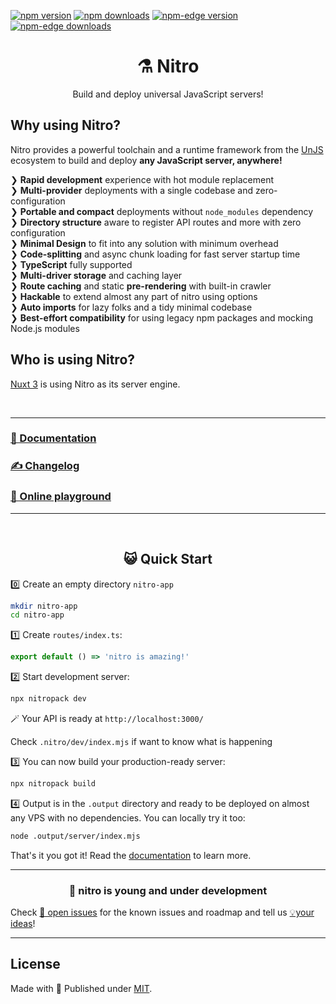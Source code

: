 
[![npm version][npm-version-src]][npm-version-href]
[![npm downloads][npm-downloads-src]][npm-downloads-href]
[![npm-edge version][npm-edge-version-src]][npm-edge-version-href]
[![npm-edge downloads][npm-edge-downloads-src]][npm-edge-downloads-href]
<!-- [![GitHub Actions][github-actions-src]][github-actions-href] [![Codecov][codecov-src]][codecov-href] -->

<h1 align="center">⚗️ Nitro</h1>
<p align="center">Build and deploy universal JavaScript servers!</p>

## Why using Nitro?

Nitro provides a powerful toolchain and a runtime framework from the [UnJS](https://github.com/unjs) ecosystem to build and deploy **any JavaScript server, anywhere!**

 ❯ **Rapid development** experience with hot module replacement <br>
 ❯ **Multi-provider** deployments with a single codebase and zero-configuration<br>
 ❯ **Portable and compact** deployments without `node_modules` dependency <br>
 ❯ **Directory structure** aware to register API routes and more with zero configuration <br>
 ❯ **Minimal Design** to fit into any solution with minimum overhead <br>
 ❯ **Code-splitting** and async chunk loading for fast server startup time <br>
 ❯ **TypeScript** fully supported <br>
 ❯ **Multi-driver storage** and caching layer <br>
 ❯ **Route caching** and static **pre-rendering** with built-in crawler <br>
 ❯ **Hackable** to extend almost any part of nitro using options <br>
 ❯ **Auto imports** for lazy folks and a tidy minimal codebase <br>
 ❯ **Best-effort compatibility** for using legacy npm packages and mocking Node.js modules <br>

## Who is using Nitro?

[Nuxt 3](https://v3.nuxtjs.org/guide/concepts/server-engine) is using Nitro as its server engine.

<br>
<hr>
<h3><a href="https://nitro.unjs.io">📖 Documentation</a></h3>
<h3><a href="https://github.com/unjs/nitro/blob/main/CHANGELOG.md">✍️ Changelog</a></h3>
<h3><a href="https://stackblitz.com/github/unjs/nitro/tree/main/examples/hello-world">🏀 Online playground</a></h3>
<hr>
<br>

<h2 align="center">😺 Quick Start</h2>

0️⃣ Create an empty directory `nitro-app`

```bash
mkdir nitro-app
cd nitro-app
```

1️⃣ Create `routes/index.ts`:

```ts [routes/index.ts]
export default () => 'nitro is amazing!'
```

2️⃣ Start development server:

```bash
npx nitropack dev
```

🪄 Your API is ready at `http://localhost:3000/`

Check `.nitro/dev/index.mjs` if want to know what is happening

3️⃣ You can now build your production-ready server:

```bash
npx nitropack build
````

4️⃣ Output is in the `.output` directory and ready to be deployed on almost any VPS with no dependencies. You can locally try it too:

```bash
node .output/server/index.mjs
```

That's it you got it! Read the [documentation](https://nitro.unjs.io) to learn more.



<hr>
<h3 align="center">🌱 nitro is young and under development</h3>

Check [🐛 open issues](https://github.com/unjs/nitro/issues)  for the known issues and roadmap and tell us [💡your ideas](https://github.com/unjs/nitro/discussions/new)!
<hr>


## License

Made with 💛 Published under [MIT](./LICENSE).

<!-- Badges -->
[npm-version-src]: https://flat.badgen.net/npm/v/nitropack?style=flat-square&label=stable
[npm-version-href]: https://npmjs.com/package/nitropack

[npm-downloads-src]: https://flat.badgen.net/npm/dm/nitropack?style=flat-square&label=stable
[npm-downloads-href]: https://npmjs.com/package/nitropack

[npm-edge-version-src]: https://flat.badgen.net/npm/v/nitropack-edge?style=flat-square&label=edge
[npm-edge-version-href]: https://npmjs.com/package/nitropack-edge

[npm-edge-downloads-src]: https://flat.badgen.net/npm/dm/nitropack-edge?style=flat-square&label=edge
[npm-edge-downloads-href]: https://npmjs.com/package/nitropack-edge

[github-actions-src]: https://flat.badgen.net/github/status/unjs/nitro?style=flat-square
[github-actions-href]: https://github.com/unjs/nitro/actions?query=workflow%3Aci

[codecov-src]: https://flat.badgen.net/codecov/c/gh/unjs/nitro/main?style=flat-square
[codecov-href]: https://codecov.io/gh/unjs/nitro
